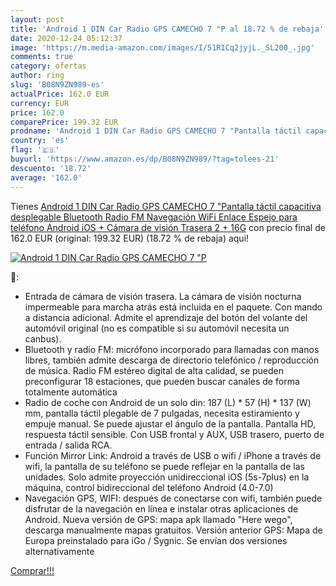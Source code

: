```yaml
---
layout: post
title: 'Android 1 DIN Car Radio GPS CAMECHO 7 "P al 18.72 % de rebaja'
date: 2020-12-24 05:12:37
image: 'https://m.media-amazon.com/images/I/51RICq2jyjL._SL200_.jpg'
comments: true
category: ofertas
author: ring
slug: 'B08N9ZN989-es'
actualPrice: 162.0 EUR
currency: EUR
price: 162.0
comparePrice: 199.32 EUR
prodname: 'Android 1 DIN Car Radio GPS CAMECHO 7 "Pantalla táctil capacitiva desplegable Bluetooth Radio FM Navegación WiFi Enlace Espejo para teléfono Android iOS + Cámara de visión Trasera 2 + 16G'
country: 'es'
flag: '🇪🇸'
buyurl: 'https://www.amazon.es/dp/B08N9ZN989/?tag=tolees-21'
descuento: '18.72'
average: '162.0'
---
```


Tienes [Android 1 DIN Car Radio GPS CAMECHO 7 "Pantalla táctil capacitiva desplegable Bluetooth Radio FM Navegación WiFi Enlace Espejo para teléfono Android iOS + Cámara de visión Trasera 2 + 16G](https://www.amazon.es/dp/B08N9ZN989/?tag=tolees-21) con precio final de  162.0 EUR (original: 199.32 EUR) (18.72 %  de rebaja) aqui!

[![Android 1 DIN Car Radio GPS CAMECHO 7 "P](https://m.media-amazon.com/images/I/51RICq2jyjL._SL200_.jpg)](https://www.amazon.es/dp/B08N9ZN989/?tag=tolees-21)

🔎:

- Entrada de cámara de visión trasera. La cámara de visión nocturna impermeable para marcha atrás está incluida en el paquete. Con mando a distancia adicional. Admite el aprendizaje del botón del volante del automóvil original (no es compatible si su automóvil necesita un canbus).
- Bluetooth y radio FM: micrófono incorporado para llamadas con manos libres, también admite descarga de directorio telefónico / reproducción de música. Radio FM estéreo digital de alta calidad, se pueden preconfigurar 18 estaciones, que pueden buscar canales de forma totalmente automática
- Radio de coche con Android de un solo din: 187 (L) * 57 (H) * 137 (W) mm, pantalla táctil plegable de 7 pulgadas, necesita estiramiento y empuje manual. Se puede ajustar el ángulo de la pantalla. Pantalla HD, respuesta táctil sensible. Con USB frontal y AUX, USB trasero, puerto de entrada / salida RCA.
- Función Mirror Link: Android a través de USB o wifi / iPhone a través de wifi, la pantalla de su teléfono se puede reflejar en la pantalla de las unidades. Solo admite proyección unidireccional iOS (5s-7plus) en la máquina, control bidireccional del teléfono Android (4.0-7.0)
- Navegación GPS, WIFI: después de conectarse con wifi, también puede disfrutar de la navegación en línea e instalar otras aplicaciones de Android. Nueva versión de GPS: mapa apk llamado "Here wego", descarga manualmente mapas gratuitos. Versión anterior GPS: Mapa de Europa preinstalado para iGo / Sygnic. Se envían dos versiones alternativamente

[Comprar!!!](https://www.amazon.es/dp/B08N9ZN989/?tag=tolees-21)
